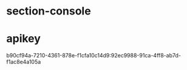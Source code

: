 # section-console
# apikey
b90cf94a-7210-4361-878e-f1cfa10c14d9:92ec9988-91ca-4ff8-ab7d-f1ac8e4a105a
